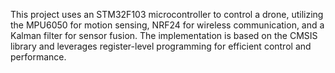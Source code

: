 This project uses an STM32F103 microcontroller to control a drone, utilizing the MPU6050 for motion sensing, NRF24 for wireless communication, and a Kalman filter for sensor fusion. The implementation is based on the CMSIS library and leverages register-level programming for efficient control and performance.
